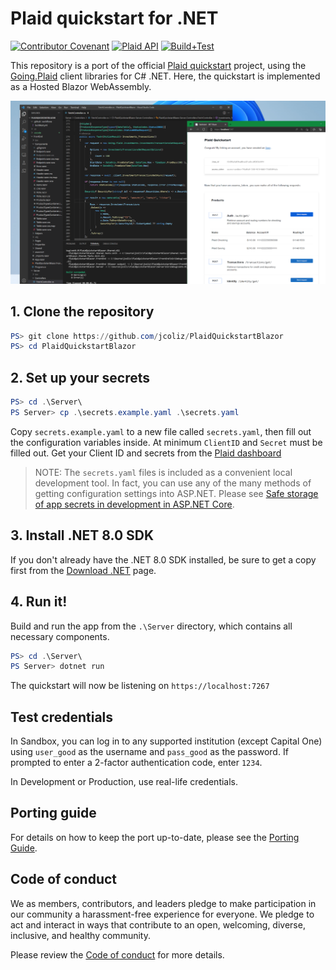 # Plaid quickstart for .NET

[![Contributor Covenant](https://img.shields.io/badge/Contributor%20Covenant-2.1-4baaaa.svg)](code_of_conduct.md) 
[![Plaid API](https://img.shields.io/badge/Plaid%20API-v1.419.0-blue
)](https://github.com/plaid/plaid-openapi)
[![Build+Test](https://github.com/jcoliz/PlaidQuickstartBlazor/actions/workflows/buildtest.yml/badge.svg)](https://github.com/jcoliz/PlaidQuickstartBlazor/actions/workflows/buildtest.yml)

This repository is a port of the official [Plaid quickstart](https://github.com/plaid/quickstart) project, using the [Going.Plaid](https://github.com/viceroypenguin/Going.Plaid) client libraries for C# .NET. Here, the quickstart is implemented as a Hosted Blazor WebAssembly.

![Plaid quickstart for .NET](/docs/images/QuickstartDotNet.png)

## 1. Clone the repository

```Powershell
PS> git clone https://github.com/jcoliz/PlaidQuickstartBlazor
PS> cd PlaidQuickstartBlazor
```

## 2. Set up your secrets

```Powershell
PS> cd .\Server\
PS Server> cp .\secrets.example.yaml .\secrets.yaml
```

Copy `secrets.example.yaml` to a new file called `secrets.yaml`, then fill out the configuration variables inside. At
minimum `ClientID` and `Secret` must be filled out. Get your Client ID and secrets from
the [Plaid dashboard](https://dashboard.plaid.com/account/keys)

> NOTE: The `secrets.yaml` files is included as a convenient local development tool. In fact, you can use any of the many methods of getting configuration settings into ASP.NET. Please see [Safe storage of app secrets in development in ASP.NET Core](https://docs.microsoft.com/en-us/aspnet/core/security/app-secrets?view=aspnetcore-6.0&tabs=linux).

## 3. Install .NET 8.0 SDK

If you don't already have the .NET 8.0 SDK installed, be sure to get a copy first from the [Download .NET](https://dotnet.microsoft.com/en-us/download) page.

## 4. Run it!

Build and run the app from the `.\Server` directory, which contains all necessary components.

```Powershell
PS> cd .\Server\
PS Server> dotnet run
```

The quickstart will now be listening on `https://localhost:7267`

## Test credentials

In Sandbox, you can log in to any supported institution (except Capital One) using `user_good` as the username and `pass_good` as the password. If prompted to enter a 2-factor authentication code, enter `1234`.

In Development or Production, use real-life credentials.

## Porting guide

For details on how to keep the port up-to-date, please see the [Porting Guide](/docs/PORTING.md).

## Code of conduct

We as members, contributors, and leaders pledge to make participation in our
community a harassment-free experience for everyone. We pledge to act and
interact in ways that contribute to an open, welcoming, diverse, inclusive, 
and healthy community.

Please review the [Code of conduct](/code_of_conduct.md) for more details.
